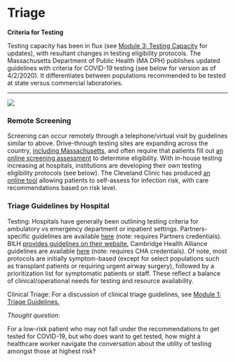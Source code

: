 # Triage

**Criteria for Testing**

Testing capacity has been in flux \(see [Module 3: Testing Capacity](https://curriculum.covidstudentresponse.org/module-3-current-situation-and-healthcare-response/testing-capacity-and-eligibility) for updates\), with resultant changes in testing eligibility protocols. The Massachusetts Department of Public Health \(MA DPH\) publishes  updated guidelines with criteria for COVID-19 testing \(see below for version as of 4/2/2020\). It differentiates between populations recommended to be tested at state versus commercial laboratories.   
****

![](https://lh5.googleusercontent.com/d4jXwjOBWVwfVXiDR8diymduVWA0Uuo2ciwNLHqdeyGTmevt1qYT2yQa22b6l_VpvO65RYCRBx31QqQ6lcn2q1IxB5QkmOi0bCQkCgBlEnOzVt77JyvzdblbptZnxGY8ikKLg2Fd)

### **Remote Screening**

Screening can occur remotely through a telephone/virtual visit by guidelines similar to above. Drive-through testing sites are expanding across the country, [including Massachusetts](https://cvshealth.com/newsroom/press-releases/cvs-health-expands-rapid-covid-19-drive-through-testing-sites-massachusetts), and often require that patients fill out [an online screening assessment](https://www.cvs.com/minuteclinic/covid-19-testing) to determine eligibility. With in-house testing increasing at hospitals, institutions are developing their own testing eligibility protocols \(see below\). The Cleveland Clinic has produced [an online tool](https://my.clevelandclinic.org/landing/preparing-for-coronavirus?utm_campaign=coronavirus-url&utm_medium=offline&utm_source=redirect&utm_content=coronavirus-url&_ga=2.212126743.2068788212.1584840182-1300742023.1582059042)  allowing patients to self-assess for infection risk, with care recommendations based on risk level.

### Triage Guidelines by Hospital

Testing: Hospitals have generally been outlining testing criteria for ambulatory vs emergency department or inpatient settings. Partners-specific guidelines are available [here](https://pulse.partners.org/hub/departments/emergency_preparedness/coronavirus) \(note: requires Partners credentials\). BILH [provides guidelines on their website.](https://covid-19.bilh.org/covid-19-materials/) Cambridge Health Alliance guidelines are available [here](https://sites.google.com/challiance.org/ncov-quick-guide/home) \(note: requires CHA credentials\). Of note, most protocols are initially symptom-based \(except for select populations such as transplant patients or requiring urgent airway surgery\), followed by a prioritization list for symptomatic patients or staff. These reflect a balance of clinical/operational needs for testing and resource availability. 

Clinical Triage: For a discussion of clinical triage guidelines, see [Module 1: Triage Guidelines. ](https://curriculum.covidstudentresponse.org/module-1-from-bench-to-bedside/management-of-covid-19#triage-guidelines)

_Thought question:_

For a low-risk patient who may not fall under the recommendations to get tested for COVID-19, but who does want to get tested, how might a healthcare worker navigate the conversation about the utility of testing amongst those at highest risk? 

## 

